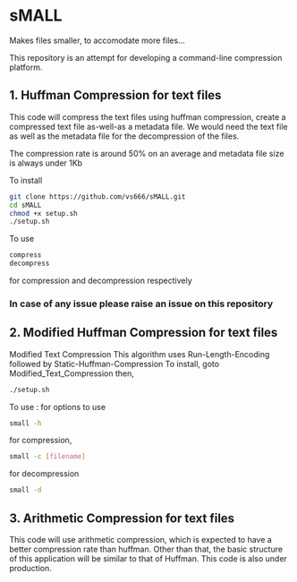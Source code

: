 # sMALL
Makes files smaller, to accomodate more files...

This repository is an attempt for developing a command-line compression platform.

## 1. Huffman Compression for text files

This code will compress the text files using huffman compression, create a compressed text file as-well-as a metadata file.
We would need the text file as well as the metadata file for the decompression of the files.

The compression rate is around 50% on an average and metadata file size is always under 1Kb

To install 
```bash
git clone https://github.com/vs666/sMALL.git
cd sMALL
chmod +x setup.sh
./setup.sh
```
To use
```bash
compress
decompress
```
for compression and decompression respectively

### In case of any issue please raise an issue on this repository

## 2. Modified Huffman Compression for text files
Modified Text Compression
This algorithm uses Run-Length-Encoding followed by Static-Huffman-Compression
To install, goto Modified_Text_Compression
then,
```bash
./setup.sh
```
To use :
for options to use
```bash
small -h
```
for compression,
```bash
small -c [filename]
```

for decompression
```bash
small -d
```


## 3. Arithmetic Compression for text files

This code will use arithmetic compression, which is expected to have a better compression rate than huffman.
Other than that, the basic structure of this application will be similar to that of Huffman.
This code is also under production.
